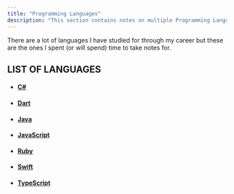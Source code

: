 ```yaml
---
title: "Programming Languages"
description: "This section contains notes on multiple Programming Languages."
---
```


There are a lot of languages I have studied for through my career but these are the ones I spent (or will spend) time to take notes for.

## LIST OF LANGUAGES

- #### [C\#](./languages/csharp)
- #### [Dart](./languages/dart)
- #### [Java](./languages/java)
- #### [JavaScript](./languages/javascript)
- #### [Ruby](./languages/ruby)
- #### [Swift](./languages/swift)
- #### [TypeScript](./languages/typescript)
